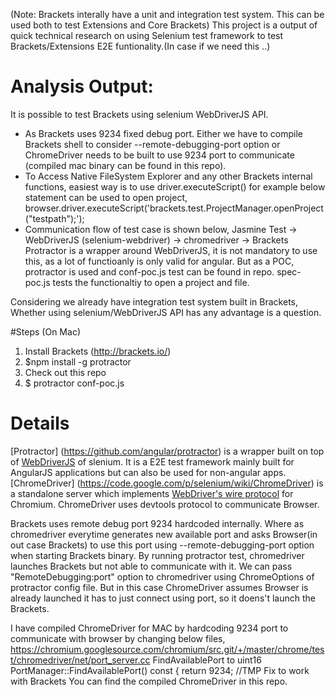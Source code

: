 (Note: Brackets interally have a unit and integration test system. This can be used both to test Extensions and Core Brackets)
This project is a output of quick technical research on using Selenium test framework to test Brackets/Extensions E2E funtionality.(In case if we need this ..) 

# Analysis Output:

It is possible to test Brackets using selenium WebDriverJS API.
   - As Brackets uses 9234 fixed debug port. Either we have to compile Brackets shell to consider  --remote-debugging-port option or ChromeDriver needs to be built to use 9234 port to communicate (compiled mac binary can be found in this repo).
   - To Access Native FileSystem Explorer and any other Brackets internal functions, easiest way is to use driver.executeScript() for example below statement can be used to open project, browser.driver.executeScript('brackets.test.ProjectManager.openProject("testpath");');
   - Communication flow of test case is  shown below,
      Jasmine Test -> WebDriverJS (selenium-webdriver) ->  chromedriver -> Brackets
     Protractor is a wrapper around WebDriverJS, it is not mandatory to use this, as a lot of functioanly is only valid for angular. But as a POC, protractor is used and conf-poc.js test can be found in repo. spec-poc.js tests the functionaltiy to open a  project and file.

Considering we already have integration test system built in Brackets, Whether using selenium/WebDriverJS API has any advantage is a question.   

#Steps (On Mac)
1. Install Brackets (http://brackets.io/)
2. $npm install -g protractor 
3. Check out this repo
4. $ protractor conf-poc.js


# Details
[Protractor] (https://github.com/angular/protractor) is a wrapper built on top of [WebDriverJS](https://code.google.com/p/selenium/wiki/WebDriverJs) of slenium. It is a E2E test framework mainly built for AngularJS applications but can also be used for non-angular apps. [ChromeDriver] (https://code.google.com/p/selenium/wiki/ChromeDriver) is a standalone server which implements [WebDriver's wire protocol](https://code.google.com/p/selenium/wiki/JsonWireProtocol) for Chromium. ChromeDriver uses devtools protocol to communicate Browser.

Brackets uses remote debug port 9234 hardcoded internally. Where as chromedriver everytime generates new available port and asks Browser(in out case Brackets) to use this port using --remote-debugging-port option when starting Brackets binary. By running protractor test, chromedriver launches Brackets but not able to communicate with it. We can pass "RemoteDebugging:port" option to chromedriver using ChromeOptions of protractor config file. But in this case ChromeDriver assumes Browser is already launched it has to just connect using port, so it doens't launch the Brackets. 

I have compiled ChromeDriver for MAC by hardcoding 9234 port to communicate with browser by changing below files, 
   https://chromium.googlesource.com/chromium/src.git/+/master/chrome/test/chromedriver/net/port_server.cc
   FindAvailablePort to 
      uint16 PortManager::FindAvailablePort() const {
        return 9234; //TMP Fix to work with Brackets
You can find the compiled ChromeDriver in this repo.



